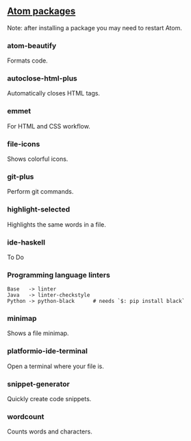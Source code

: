 ## [Atom packages](https://atom.io/packages)

Note: after installing a package you may need to restart Atom.  

### atom-beautify

Formats code.  

### autoclose-html-plus

Automatically closes HTML tags.  

### emmet

For HTML and CSS workflow.  

### file-icons

Shows colorful icons.  

### git-plus

Perform git commands.  

### highlight-selected

Highlights the same words in a file.  

### ide-haskell

To Do

### Programming language linters

```
Base   -> linter
Java   -> linter-checkstyle
Python -> python-black      # needs `$: pip install black`
```

### minimap

Shows a file minimap.  

### platformio-ide-terminal

Open a terminal where your file is.  

### snippet-generator

Quickly create code snippets.  

### wordcount

Counts words and characters.  
